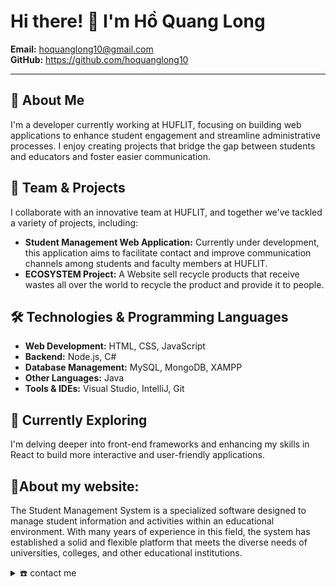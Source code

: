 # Hi there! 👋 I'm Hồ Quang Long

**Email:** hoquanglong10@gmail.com  
**GitHub:** https://github.com/hoquanglong10

---

## 🚀 About Me

I'm a developer currently working at HUFLIT, focusing on building web applications to enhance student engagement and streamline administrative processes. I enjoy creating projects that bridge the gap between students and educators and foster easier communication.

## 👥 Team & Projects

I collaborate with an innovative team at HUFLIT, and together we've tackled a variety of projects, including:

- **Student Management Web Application:** Currently under development, this application aims to facilitate contact and improve communication channels among students and faculty members at HUFLIT.
- **ECOSYSTEM Project:** A Website sell recycle products that receive wastes all over the world to recycle the product and provide it to people.

## 🛠️ Technologies & Programming Languages

- **Web Development:** HTML, CSS, JavaScript
- **Backend:** Node.js, C#
- **Database Management:** MySQL, MongoDB, XAMPP
- **Other Languages:** Java
- **Tools & IDEs:** Visual Studio, IntelliJ, Git

## 🌱 Currently Exploring

I'm delving deeper into front-end frameworks and enhancing my skills in React to build more interactive and user-friendly applications.
## 📖About my website:
The Student Management System is a specialized software designed to manage student information and activities within an educational environment. With many years of experience in this field, the system has established a solid and flexible platform that meets the diverse needs of universities, colleges, and other educational institutions.


<details>
  <summary>☎️ contact me</summary>
<div>
  <samp>
    <h2 align="center">you can reach me by:</h2>
    <p align="center">
      <br/>
      <a href="https://www.linkedin.com/in/azzar-budiyanto/" target="blank"><img align="center"
         src="https://img.shields.io/badge/linkedin-%231DA1F2.svg?style=for-the-badge&logo=linkedin&logoColor=white"
         alt="azzar" height="30"/></a>
      <a href="https://fb.com/1999AZZAR" target="blank"><img align="center"
         src="https://img.shields.io/badge/facebook-4267B2.svg?style=for-the-badge&logo=facebook&logoColor=white"
         alt="azzar" height="30"/></a>
      <a href="mailto:azzar.mr.zs@gmail.com" target="blank"><img align="center"
         src="https://img.shields.io/badge/gmail-EA4335.svg?style=for-the-badge&logo=gmail&logoColor=white"
         alt="azzar" height="30"/></a>
    </p>
  <p align="center">
      <a href="https://instagram.com/azzar_budiyanto" target="blank"><img align="center"
         src="https://img.shields.io/badge/instagram-%23E4405F.svg?style=for-the-badge&logo=Instagram&logoColor=white"
         alt="azzar" height="30"/></a>
      <a href="https://wa.me/+6282232529804" target="blank"><img align="center"
         src="https://img.shields.io/badge/whatsapp-4B7F1.svg?style=for-the-badge&logo=whatsapp&logoColor=white"
         alt="azzar" height="30"/></a>
      <a href="https://twitter.com/siapa_hayosiapa" target="blank"><img align="center"
         src="https://img.shields.io/badge/twitter-1DA1F2.svg?style=for-the-badge&logo=twitter&logoColor=white"
         alt="azzar" height="30"/></a>
      <br>
    </p>
  </samp>
</div>
</details>
